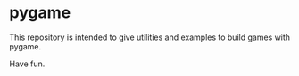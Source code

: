 # pygame

This repository is intended to give utilities and examples to build games with pygame.

Have fun.
